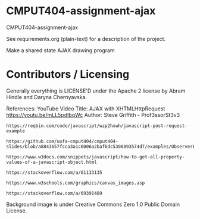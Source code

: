 CMPUT404-assignment-ajax
==============================

CMPUT404-assignment-ajax

See requirements.org (plain-text) for a description of the project.

Make a shared state AJAX drawing program

Contributors / Licensing
========================

Generally everything is LICENSE'D under the Apache 2 license by Abram Hindle and Daryna Chernyavska.

References:
    YouTube Video
    Title: AJAX with XHTMLHttpRequest
    https://youtu.be/mLL5pdIbqWc
    Author: Steve Griffith - Prof3ssorSt3v3

    https://reqbin.com/code/javascript/wzp2hxwh/javascript-post-request-example

    https://github.com/uofa-cmput404/cmput404-slides/blob/a8843657fcca3a1c6006a2baf6dc5308893574d7/examples/ObserverExampleAJAX/inspid.py

    https://www.w3docs.com/snippets/javascript/how-to-get-all-property-values-of-a-javascript-object.html

    https://stackoverflow.com/a/61133135

    https://www.w3schools.com/graphics/canvas_images.asp

    https://stackoverflow.com/a/69391489

Background image is under Creative Commons Zero 1.0 Public Domain License.



